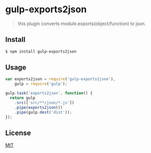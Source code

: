 # gulp-exports2json

> this plugin converts module.exports(object/function) to json.

## Install

```bash
$ npm install gulp-exports2json
```

## Usage
```js
var exports2json = require('gulp-exports2json'),
    gulp = require('gulp');

gulp.task('exports2json', function() {
  return gulp
    .src(['src/**/json/*.js'])
    .pipe(exports2json())
    .pipe(gulp.dest('dist'));
});
```

## License
[MIT](http://opensource.org/licenses/MIT)
